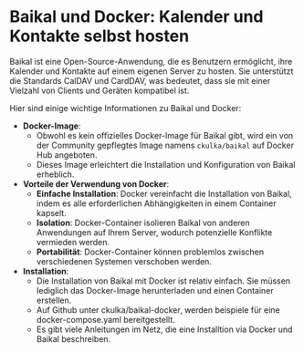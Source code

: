 # Baikal und Docker: Kalender und Kontakte selbst hosten

Baikal ist eine Open-Source-Anwendung, die es Benutzern ermöglicht, ihre Kalender und Kontakte auf einem eigenen Server zu hosten. Sie unterstützt die Standards CalDAV und CardDAV, was bedeutet, dass sie mit einer Vielzahl von Clients und Geräten kompatibel ist.

Hier sind einige wichtige Informationen zu Baikal und Docker:

* **Docker-Image**:
    * Obwohl es kein offizielles Docker-Image für Baikal gibt, wird ein von der Community gepflegtes Image namens `ckulka/baikal` auf Docker Hub angeboten.
    * Dieses Image erleichtert die Installation und Konfiguration von Baikal erheblich.
* **Vorteile der Verwendung von Docker**:
    * **Einfache Installation**: Docker vereinfacht die Installation von Baikal, indem es alle erforderlichen Abhängigkeiten in einem Container kapselt.
    * **Isolation**: Docker-Container isolieren Baikal von anderen Anwendungen auf Ihrem Server, wodurch potenzielle Konflikte vermieden werden.
    * **Portabilität**: Docker-Container können problemlos zwischen verschiedenen Systemen verschoben werden.
* **Installation**:
    * Die Installation von Baikal mit Docker ist relativ einfach. Sie müssen lediglich das Docker-Image herunterladen und einen Container erstellen.
    * Auf Github unter ckulka/baikal-docker, werden beispiele für eine docker-compose.yaml bereitgestellt.
    * Es gibt viele Anleitungen im Netz, die eine Installtion via Docker und Baikal beschreiben.
